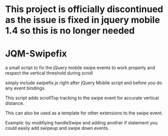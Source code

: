 # This project is officially discontinued as the issue is fixed in jquery mobile 1.4 so this is no longer needed

JQM-Swipefix
============

a small script to fix the jQuery mobile swipe events to work properly and respect the vertical threshold during scroll 

simply include swipefix.js right after jQuery Mobile script and before you do any event bindings.

This script adds scrollTop tracking to the swipe event for accurate vertical distance.

This can also be used as a template for other extensions to the swipe event. 

Example: by modifiying handleSwipe and adding another if statement you could easily add swipeup and swipe down events. 
